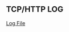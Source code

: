 <h2>TCP/HTTP LOG</h2>

[Log File](https://github.com/iliasnaami/networkAttack/blob/main/TCP_HTTP%20log.pdf)

